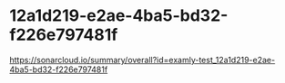 # 12a1d219-e2ae-4ba5-bd32-f226e797481f
https://sonarcloud.io/summary/overall?id=examly-test_12a1d219-e2ae-4ba5-bd32-f226e797481f
